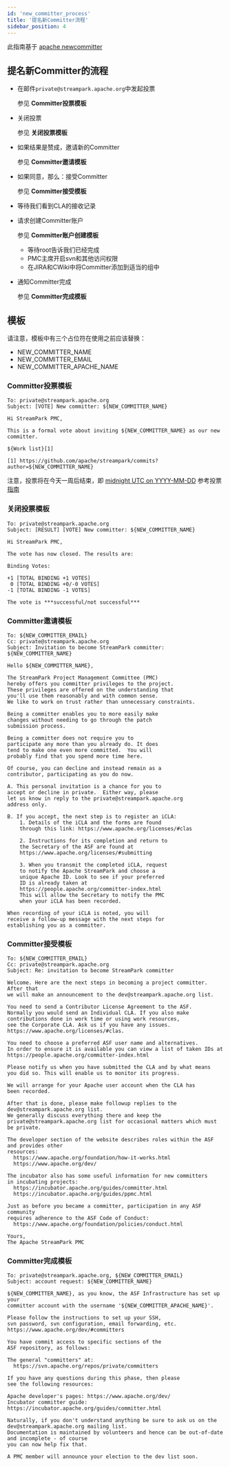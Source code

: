 ```yaml
---
id: 'new_committer_process'
title: '提名新Committer流程'
sidebar_position: 4
---
```


<!--
    Licensed to the Apache Software Foundation (ASF) under one or more
    contributor license agreements.  See the NOTICE file distributed with
    this work for additional information regarding copyright ownership.
    The ASF licenses this file to You under the Apache License, Version 2.0
    (the "License"); you may not use this file except in compliance with
    the License.  You may obtain a copy of the License at

       https://www.apache.org/licenses/LICENSE-2.0

    Unless required by applicable law or agreed to in writing, software
    distributed under the License is distributed on an "AS IS" BASIS,
    WITHOUT WARRANTIES OR CONDITIONS OF ANY KIND, either express or implied.
    See the License for the specific language governing permissions and
    limitations under the License.
-->

此指南基于 [apache newcommitter](https://community.apache.org/newcommitter.html#new-committer-process)

## 提名新Committer的流程

- 在邮件`private@streampark.apache.org`中发起投票

  参见 **Committer投票模板**

- 关闭投票

  参见 **关闭投票模板**

- 如果结果是赞成，邀请新的Committer

  参见 **Committer邀请模板**

- 如果同意，那么：接受Committer

  参见 **Committer接受模板**

- 等待我们看到CLA的接收记录

- 请求创建Committer账户

  参见 **Committer账户创建模板**

  - 等待root告诉我们已经完成
  - PMC主席开启svn和其他访问权限
  - 在JIRA和CWiki中将Committer添加到适当的组中

- 通知Committer完成

  参见 **Committer完成模板**

## 模板

请注意，模板中有三个占位符在使用之前应该替换：

- NEW_COMMITTER_NAME
- NEW_COMMITTER_EMAIL
- NEW_COMMITTER_APACHE_NAME

### Committer投票模板

```text
To: private@streampark.apache.org
Subject: [VOTE] New committer: ${NEW_COMMITTER_NAME}
```

```text
Hi StreamPark PMC,

This is a formal vote about inviting ${NEW_COMMITTER_NAME} as our new committer.

${Work list}[1]

[1] https://github.com/apache/streampark/commits?author=${NEW_COMMITTER_NAME}
```

注意，投票将在今天一周后结束，即
[midnight UTC on YYYY-MM-DD](https://www.timeanddate.com/counters/customcounter.html?year=YYYY&month=MM&day=DD)
参考投票[指南](https://community.apache.org/newcommitter.html)

### 关闭投票模板

```text
To: private@streampark.apache.org
Subject: [RESULT] [VOTE] New committer: ${NEW_COMMITTER_NAME}
```

```text
Hi StreamPark PMC,

The vote has now closed. The results are:

Binding Votes:

+1 [TOTAL BINDING +1 VOTES]
 0 [TOTAL BINDING +0/-0 VOTES]
-1 [TOTAL BINDING -1 VOTES]

The vote is ***successful/not successful***
```

### Committer邀请模板

```text
To: ${NEW_COMMITTER_EMAIL}
Cc: private@streampark.apache.org
Subject: Invitation to become StreamPark committer: ${NEW_COMMITTER_NAME}
```

```text
Hello ${NEW_COMMITTER_NAME},

The StreamPark Project Management Committee (PMC) 
hereby offers you committer privileges to the project.
These privileges are offered on the understanding that
you'll use them reasonably and with common sense.
We like to work on trust rather than unnecessary constraints. 

Being a committer enables you to more easily make 
changes without needing to go through the patch 
submission process.

Being a committer does not require you to 
participate any more than you already do. It does 
tend to make one even more committed.  You will 
probably find that you spend more time here.

Of course, you can decline and instead remain as a 
contributor, participating as you do now.

A. This personal invitation is a chance for you to 
accept or decline in private.  Either way, please 
let us know in reply to the private@streampark.apache.org
address only.

B. If you accept, the next step is to register an iCLA:
    1. Details of the iCLA and the forms are found 
    through this link: https://www.apache.org/licenses/#clas

    2. Instructions for its completion and return to 
    the Secretary of the ASF are found at
    https://www.apache.org/licenses/#submitting

    3. When you transmit the completed iCLA, request 
    to notify the Apache StreamPark and choose a 
    unique Apache ID. Look to see if your preferred 
    ID is already taken at 
    https://people.apache.org/committer-index.html
    This will allow the Secretary to notify the PMC 
    when your iCLA has been recorded.

When recording of your iCLA is noted, you will 
receive a follow-up message with the next steps for 
establishing you as a committer.
```

### Committer接受模板

```text
To: ${NEW_COMMITTER_EMAIL}
Cc: private@streampark.apache.org
Subject: Re: invitation to become StreamPark committer
```

```text
Welcome. Here are the next steps in becoming a project committer. After that
we will make an announcement to the dev@streampark.apache.org list.

You need to send a Contributor License Agreement to the ASF.
Normally you would send an Individual CLA. If you also make
contributions done in work time or using work resources,
see the Corporate CLA. Ask us if you have any issues.
https://www.apache.org/licenses/#clas.

You need to choose a preferred ASF user name and alternatives.
In order to ensure it is available you can view a list of taken IDs at
https://people.apache.org/committer-index.html

Please notify us when you have submitted the CLA and by what means 
you did so. This will enable us to monitor its progress.

We will arrange for your Apache user account when the CLA has 
been recorded.

After that is done, please make followup replies to the dev@streampark.apache.org list.
We generally discuss everything there and keep the
private@streampark.apache.org list for occasional matters which must be private.

The developer section of the website describes roles within the ASF and provides other
resources:
  https://www.apache.org/foundation/how-it-works.html
  https://www.apache.org/dev/

The incubator also has some useful information for new committers
in incubating projects:
  https://incubator.apache.org/guides/committer.html
  https://incubator.apache.org/guides/ppmc.html

Just as before you became a committer, participation in any ASF community
requires adherence to the ASF Code of Conduct:
  https://www.apache.org/foundation/policies/conduct.html

Yours,
The Apache StreamPark PMC
```

### Committer完成模板

```text
To: private@streampark.apache.org, ${NEW_COMMITTER_EMAIL}
Subject: account request: ${NEW_COMMITTER_NAME}
```

```text
${NEW_COMMITTER_NAME}, as you know, the ASF Infrastructure has set up your
committer account with the username '${NEW_COMMITTER_APACHE_NAME}'.

Please follow the instructions to set up your SSH,
svn password, svn configuration, email forwarding, etc.
https://www.apache.org/dev/#committers

You have commit access to specific sections of the
ASF repository, as follows:

The general "committers" at:
  https://svn.apache.org/repos/private/committers

If you have any questions during this phase, then please
see the following resources:

Apache developer's pages: https://www.apache.org/dev/
Incubator committer guide: https://incubator.apache.org/guides/committer.html

Naturally, if you don't understand anything be sure to ask us on the dev@streampark.apache.org mailing list. 
Documentation is maintained by volunteers and hence can be out-of-date and incomplete - of course
you can now help fix that.

A PMC member will announce your election to the dev list soon.
```